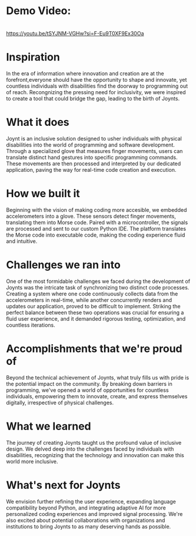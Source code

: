 # Demo Video:
<br/> https://youtu.be/tSYJNM-VGHw?si=F-Eu9T0XF9Ex30Oa

# Inspiration
In the era of information where innovation and creation are at the forefront,everyone should have the opportunity to shape and innovate, yet countless individuals with disabilities find the doorway to programming out of reach. Recongnizing the pressing need for inclusivity, we were inspired to create a tool that could bridge the gap, leading to the birth of Joynts.

# What it does
Joynt is an inclusive solution designed to usher individuals with physical disabilities into the world of programming and software development. Through a specialized glove that measures finger movements, users can translate distinct hand gestures into specific programming commands. These movements are then processed and interpreted by our dedicated application, paving the way for real-time code creation and execution.

# How we built it
Beginning with the vision of making coding more accesible, we embedded accelerometers into a glove. These sensors detect finger movements, translating them into Morse code. Paired with a microcontroller, the signals are processed and sent to our custom Python IDE. The platform translates the Morse code into executable code, making the coding experience fluid and intuitive.

# Challenges we ran into
One of the most formidable challenges we faced during the development of Joynts was the intricate task of synchronizing two distinct code processes. Creating a system where one code continuously collects data from the accelerometers in real-time, while another concurrently renders and updates our application, proved to be difficult to implement. Striking the perfect balance between these two operations was crucial for ensuring a fluid user experience, and it demanded rigorous testing, optimization, and countless iterations.

# Accomplishments that we're proud of
Beyond the technical achievement of Joynts, what truly fills us with pride is the potential impact on the community. By breaking down barriers in programming, we've opened a world of opportunities for countless individuals, empowering them to innovate, create, and express themselves digitally, irrespective of physical challenges.

# What we learned
The journey of creating Joynts taught us the profound value of inclusive design. We delved deep into the challenges faced by individuals with disabilities, recognizing that the technology and innovation can make this world more inclusive.

# What's next for Joynts
We envision further refining the user experience, expanding language compatibility beyond Python, and integrating adaptive AI for more personalized coding experiences and improved signal processing. We're also excited about potential collaborations with organizations and institutions to bring Joynts to as many deserving hands as possible.
